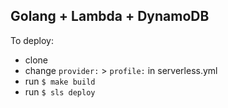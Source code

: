 ## Golang + Lambda + DynamoDB

To deploy:

- clone
- change `provider:` > `profile:` in serverless.yml
- run `$ make build`
- run `$ sls deploy`
